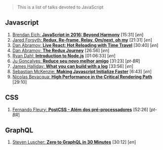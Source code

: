 > This is a list of talks devoted to JavaScript

## Javascript
1. [Brendan Eich: **JavaScript in 2016: Beyond Harmony**](https://www.oreilly.com/ideas/brendan-eich-javascript-fluent-2016) [15:31] [_en_]
1. [Jared Forsyth: **Redux, Re-frame, Relay, Om/next, oh my**](https://www.youtube.com/watch?v=-jwQ3sGoiXg) [21:31] [_en_]
1. [Dan Abramov: **Live React: Hot Reloading with Time Travel**](https://www.youtube.com/watch?v=xsSnOQynTHs) [30:40] [_en_]
1. [Dan Abramov: **The Redux Journey**](https://www.youtube.com/watch?v=uvAXVMwHJXU) [26:56] [_en_]
1. [Ryan Dahl: **Introduction to Node.js**](https://www.youtube.com/watch?v=jo_B4LTHi3I) [01:06:33] [_en_]
1. [Ju Gonçalves: **Reduce seu novo melhor amigo**](https://www.youtube.com/watch?v=P9mAnhNFKO4) [31:23] [_pt-BR_]
1. [James Halliday: **What you can build with a log**](https://www.youtube.com/watch?v=RPFjN1N148U) [33:56] [_en_]
1. [Sebastian McKenzie: **Making Javascript Initialize Faster**](https://www.youtube.com/watch?v=xbZzahWakGs) [6:43] [_en_]
1. [Nicolas Bevacqua: **High Performance in the Critical Rendering Path**](https://www.youtube.com/watch?v=PqA3jBpT6T0&t) [29:10]

## CSS
1. [Fernando Fleury: **PostCSS - Além dos pré-processadores**](https://www.youtube.com/watch?v=hWNzhKIa34w) [52:26] [_pt-BR_]


## GraphQL
1. [Steven Luscher: **Zero to GraphQL in 30 Minutes**](https://www.youtube.com/watch?v=UBGzsb2UkeY) [30:12] [_en_]
